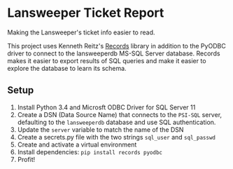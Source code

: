 # Lansweeper Ticket Report
Making the Lansweeper's ticket info easier to read.

This project uses Kenneth Reitz's [Records](https://github.com/kennethreitz/records) library in addition to the PyODBC driver to connect to the lansweeperdb MS-SQL Server database.  Records makes it easier to export results of SQL queries and make it easier to explore the database to learn its schema.  

## Setup
1. Install Python 3.4 and Microsft ODBC Driver for SQL Server 11 
2. Create a DSN (Data Source Name) that connects to the ```PSI-SQL``` server, defaulting to the ```lansweeperdb``` database and use SQL authentication.
3. Update the ```server``` variable to match the name of the DSN
4. Create a secrets.py file with the two strings ```sql_user``` and ```sql_passwd```
5. Create and activate a virtual environment
6. Install dependencies: ```pip install records pyodbc```
7. Profit!
